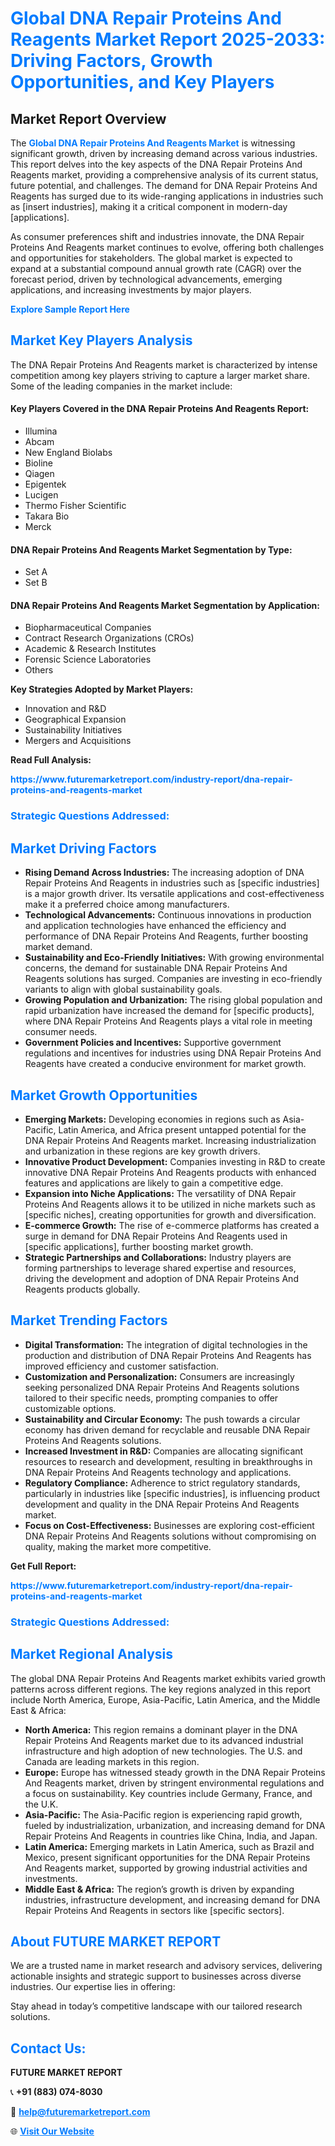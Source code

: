 <h1 style="color: #007BFF;">Global DNA Repair Proteins And Reagents Market Report 2025-2033: Driving Factors, Growth Opportunities, and Key Players</h1>

<section id="overview">
<h2>Market Report Overview</h2>
<p>The <a href="https://www.futuremarketreport.com/industry-report/dna-repair-proteins-and-reagents-market" style="color: #007BFF; text-decoration: none;"><strong>Global DNA Repair Proteins And Reagents Market</strong></a> is witnessing significant growth, driven by increasing demand across various industries. This report delves into the key aspects of the DNA Repair Proteins And Reagents market, providing a comprehensive analysis of its current status, future potential, and challenges. The demand for DNA Repair Proteins And Reagents has surged due to its wide-ranging applications in industries such as [insert industries], making it a critical component in modern-day [applications].</p>
<p>As consumer preferences shift and industries innovate, the DNA Repair Proteins And Reagents market continues to evolve, offering both challenges and opportunities for stakeholders. The global market is expected to expand at a substantial compound annual growth rate (CAGR) over the forecast period, driven by technological advancements, emerging applications, and increasing investments by major players.</p>
</section>

<section id="overview">
<p><a href="https://www.futuremarketreport.com/request-sample/reportId=34461" style="color: #007BFF; text-decoration: none;"><strong>Explore Sample Report Here</strong></a></p>
</section>

<section id="key-players">
<h2 style="color: #007BFF;">Market Key Players Analysis</h2>
<p>The DNA Repair Proteins And Reagents market is characterized by intense competition among key players striving to capture a larger market share. Some of the leading companies in the market include:</p>
<h4>Key Players Covered in the DNA Repair Proteins And Reagents Report:</h4>
<ul><li>Illumina</li><li>Abcam</li><li>New England Biolabs</li><li>Bioline</li><li>Qiagen</li><li>Epigentek</li><li>Lucigen</li><li>Thermo Fisher Scientific</li><li>Takara Bio</li><li>Merck</li></ul>
<h4>DNA Repair Proteins And Reagents Market Segmentation by Type:</h4>
<ul><li>Set A</li><li>Set B</li></ul>

<h4>DNA Repair Proteins And Reagents Market Segmentation by Application:</h4>
<ul><li>Biopharmaceutical Companies</li><li>Contract Research Organizations (CROs)</li><li>Academic &amp; Research Institutes</li><li>Forensic Science Laboratories</li><li>Others</li></ul>
<p><strong>Key Strategies Adopted by Market Players:</strong></p>
<ul>
<li>Innovation and R&D</li>
<li>Geographical Expansion</li>
<li>Sustainability Initiatives</li>
<li>Mergers and Acquisitions</li>
</ul>
</section>

<section>
<p><strong>Read Full Analysis: </strong></p><a href="https://www.futuremarketreport.com/industry-report/dna-repair-proteins-and-reagents-market" style="color: #007BFF; text-decoration: none;"><strong>https://www.futuremarketreport.com/industry-report/dna-repair-proteins-and-reagents-market</strong></a>
<h3 style="color: #007BFF;">Strategic Questions Addressed:</h3>
</section>

<section id="driving-factors">
<h2 style="color: #007BFF;">Market Driving Factors</h2>
<ul>
<li><strong>Rising Demand Across Industries:</strong> The increasing adoption of DNA Repair Proteins And Reagents in industries such as [specific industries] is a major growth driver. Its versatile applications and cost-effectiveness make it a preferred choice among manufacturers.</li>
<li><strong>Technological Advancements:</strong> Continuous innovations in production and application technologies have enhanced the efficiency and performance of DNA Repair Proteins And Reagents, further boosting market demand.</li>
<li><strong>Sustainability and Eco-Friendly Initiatives:</strong> With growing environmental concerns, the demand for sustainable DNA Repair Proteins And Reagents solutions has surged. Companies are investing in eco-friendly variants to align with global sustainability goals.</li>
<li><strong>Growing Population and Urbanization:</strong> The rising global population and rapid urbanization have increased the demand for [specific products], where DNA Repair Proteins And Reagents plays a vital role in meeting consumer needs.</li>
<li><strong>Government Policies and Incentives:</strong> Supportive government regulations and incentives for industries using DNA Repair Proteins And Reagents have created a conducive environment for market growth.</li>
</ul>
</section>

<section id="growth-opportunities">
<h2 style="color: #007BFF;">Market Growth Opportunities</h2>
<ul>
<li><strong>Emerging Markets:</strong> Developing economies in regions such as Asia-Pacific, Latin America, and Africa present untapped potential for the DNA Repair Proteins And Reagents market. Increasing industrialization and urbanization in these regions are key growth drivers.</li>
<li><strong>Innovative Product Development:</strong> Companies investing in R&D to create innovative DNA Repair Proteins And Reagents products with enhanced features and applications are likely to gain a competitive edge.</li>
<li><strong>Expansion into Niche Applications:</strong> The versatility of DNA Repair Proteins And Reagents allows it to be utilized in niche markets such as [specific niches], creating opportunities for growth and diversification.</li>
<li><strong>E-commerce Growth:</strong> The rise of e-commerce platforms has created a surge in demand for DNA Repair Proteins And Reagents used in [specific applications], further boosting market growth.</li>
<li><strong>Strategic Partnerships and Collaborations:</strong> Industry players are forming partnerships to leverage shared expertise and resources, driving the development and adoption of DNA Repair Proteins And Reagents products globally.</li>
</ul>
</section>

<section id="trending-factors">
<h2 style="color: #007BFF;">Market Trending Factors</h2>
<ul>
<li><strong>Digital Transformation:</strong> The integration of digital technologies in the production and distribution of DNA Repair Proteins And Reagents has improved efficiency and customer satisfaction.</li>
<li><strong>Customization and Personalization:</strong> Consumers are increasingly seeking personalized DNA Repair Proteins And Reagents solutions tailored to their specific needs, prompting companies to offer customizable options.</li>
<li><strong>Sustainability and Circular Economy:</strong> The push towards a circular economy has driven demand for recyclable and reusable DNA Repair Proteins And Reagents solutions.</li>
<li><strong>Increased Investment in R&D:</strong> Companies are allocating significant resources to research and development, resulting in breakthroughs in DNA Repair Proteins And Reagents technology and applications.</li>
<li><strong>Regulatory Compliance:</strong> Adherence to strict regulatory standards, particularly in industries like [specific industries], is influencing product development and quality in the DNA Repair Proteins And Reagents market.</li>
<li><strong>Focus on Cost-Effectiveness:</strong> Businesses are exploring cost-efficient DNA Repair Proteins And Reagents solutions without compromising on quality, making the market more competitive.</li>
</ul>
</section>

<section>
<p><strong>Get Full Report: </strong></p><a href="https://www.futuremarketreport.com/industry-report/dna-repair-proteins-and-reagents-market" style="color: #007BFF; text-decoration: none;"><strong>https://www.futuremarketreport.com/industry-report/dna-repair-proteins-and-reagents-market</strong></a>
<h3 style="color: #007BFF;">Strategic Questions Addressed:</h3>
</section>


<section id="regional-analysis">
<h2 style="color: #007BFF;">Market Regional Analysis</h2>
<p>The global DNA Repair Proteins And Reagents market exhibits varied growth patterns across different regions. The key regions analyzed in this report include North America, Europe, Asia-Pacific, Latin America, and the Middle East & Africa:</p>
<ul>
<li><strong>North America:</strong> This region remains a dominant player in the DNA Repair Proteins And Reagents market due to its advanced industrial infrastructure and high adoption of new technologies. The U.S. and Canada are leading markets in this region.</li>
<li><strong>Europe:</strong> Europe has witnessed steady growth in the DNA Repair Proteins And Reagents market, driven by stringent environmental regulations and a focus on sustainability. Key countries include Germany, France, and the U.K.</li>
<li><strong>Asia-Pacific:</strong> The Asia-Pacific region is experiencing rapid growth, fueled by industrialization, urbanization, and increasing demand for DNA Repair Proteins And Reagents in countries like China, India, and Japan.</li>
<li><strong>Latin America:</strong> Emerging markets in Latin America, such as Brazil and Mexico, present significant opportunities for the DNA Repair Proteins And Reagents market, supported by growing industrial activities and investments.</li>
<li><strong>Middle East & Africa:</strong> The region’s growth is driven by expanding industries, infrastructure development, and increasing demand for DNA Repair Proteins And Reagents in sectors like [specific sectors].</li>
</ul>
</section>

<footer>
<h2 style="color: #007BFF;">About FUTURE MARKET REPORT</h2>
<p>We are a trusted name in market research and advisory services, delivering actionable insights and strategic support to businesses across diverse industries. Our expertise lies in offering:</p>

<p>Stay ahead in today’s competitive landscape with our tailored research solutions.</p>

<h2 style="color: #007BFF;">Contact Us:</h2>
<p><strong>FUTURE MARKET REPORT</strong></p>
<p>📞 <strong>+91 (883) 074-8030</strong></p>
<p>📧 <strong><a href="mailto:help@futuremarketreport.com" style="color: #007BFF;">help@futuremarketreport.com</a></strong></p>
<p>🌐 <strong><a href="https://www.futuremarketreport.com/" style="color: #007BFF;">Visit Our Website</a></strong></p>
</footer>